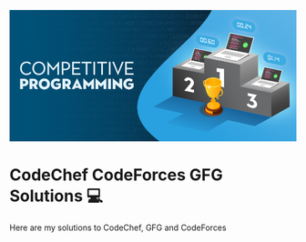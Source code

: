 ![Screenshot-1](https://github.com/deathook007/CodeChef-CodeForces-GFG-Sol/blob/master/Competitive-Programming.png)
# CodeChef CodeForces GFG Solutions 💻
Here are my solutions to CodeChef, GFG and CodeForces
